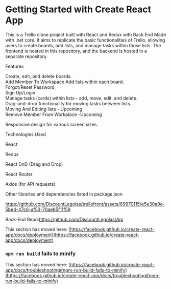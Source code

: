 # Getting Started with Create React App

This is a Trello clone project built with React and Redux with Back End Made with .net core. It aims to replicate the basic functionalities of Trello, allowing users to create boards, add lists, and manage tasks within those lists. The frontend is hosted in this repository, and the backend is hosted in a separate repository.



Features

Create, edit, and delete boards.  
Add Member To Workspace 
Add lists within each board.  
Forgot/Reset Password  
Sign Up/Login  
Manage tasks (cards) within lists - add, move, edit, and delete.  
Drag-and-drop functionality for moving tasks between lists.  
Moving And Editing lists - Upcoming   
Remove Member From Workplace -Upcoming  

Responsive design for various screen sizes.  


Technologies Used  

React  

Redux  

React DnD (Drag and Drop)  

React Router  

Axios (for API requests)  

Other libraries and dependencies listed in package.json  






https://github.com/DiscountLegolas/trellofront/assets/69970115/e5e30a9e-5be4-47c6-af53-70aeb5f11f59  


Back-End Repo:https://github.com/DiscountLegolas/Api


This section has moved here: [https://facebook.github.io/create-react-app/docs/deployment](https://facebook.github.io/create-react-app/docs/deployment)

### `npm run build` fails to minify

This section has moved here: [https://facebook.github.io/create-react-app/docs/troubleshooting#npm-run-build-fails-to-minify](https://facebook.github.io/create-react-app/docs/troubleshooting#npm-run-build-fails-to-minify)
